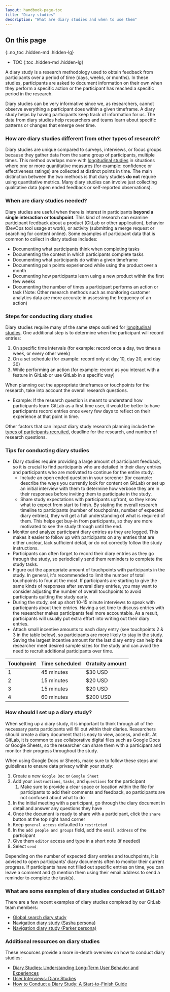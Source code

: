 ```yaml
---
layout: handbook-page-toc
title: "Diary studies"
description: "What are diary studies and when to use them"
---
```


## On this page
{:.no_toc .hidden-md .hidden-lg}

- TOC
{:toc .hidden-md .hidden-lg}

A diary study is a research methodology used to obtain feedback from participants over a period of time (days, weeks, or months). In these studies, participants are asked to document information on their own when they perform a specific action or the participant has reached a specific period in the research. 

Diary studies can be very informative since we, as researchers, cannot observe everything a participant does within a given timeframe. A diary study helps by having participants keep track of information for us. The data from diary studies help researchers and teams learn about specific patterns or changes that emerge over time. 

### How are diary studies different from other types of research?
Diary studies are unique compared to surveys, interviews, or focus groups because they gather data from the same group of participants, multiple times. This method overlaps more with [longitudinal studies](/handbook/product/ux/ux-research/longitudinal-studies/) in situations where one or more quantitative measures (for example: confidence or effectiveness ratings) are collected at distinct points in time. The main distinction between the two methods is that diary studies **do not** require using quantitative metrics. Many diary studies can involve just collecting qualitative data (open ended feedback or self-reported observations).

### When are diary studies needed?
Diary studies are useful when there is interest in participants **beyond a single interaction or touchpoint**. This kind of research can examine participant feedback about a product (GitLab or other application), behavior (DevOps tool usage at work), or activity (submitting a merge request or searching for content online). Some examples of participant data that is common to collect in diary studies includes:
* Documenting what participants think when completing tasks
* Documenting the context in which participants complete tasks
* Documenting what participants do within a given timeframe
* Documenting pain points experienced while using the product over a month
* Documenting how participants learn using a new product within the first few weeks
* Documenting the number of times a participant performs an action or task (Note: Other research methods such as monitoring customer analytics data  are more accurate in assessing the frequency of an action)

### Steps for conducting diary studies
Diary studies require many of the same steps outlined for [longitudinal studies](/handbook/product/ux/ux-research/longitudinal-studies/). One additional step is to determine when the participant will record entries: 
1. On specific time intervals (for example: record once a day, two times a week, or every other week) 
2. On a set schedule (for example: record only at day 10, day 20, and day 30)
3. While performing an action (for example: record as you interact with a feature in GitLab or use GitLab in a specific way)

When planning out the appropriate timeframes or touchpoints for the research, take into account the overall research questions. 
* Example: If the research question is meant to understand how participants learn GitLab as a first time user, it would be better to have participants record entries once every few days to reflect on their experience at that point in time.

Other factors that can impact diary study research planning include the [types of participants recruited](/handbook/product/ux/ux-research/recruiting-participants/), deadline for the research, and number of research questions.

### Tips for conducting diary studies

* Diary studies require providing a large amount of participant feedback, so it is crucial to find participants who are detailed in their diary entries and participants who are motivated to continue for the entire study.
    * Include an open ended question in your screener (for example: describe the ways you currently look for content on GitLab) or set up an initial interview with them to determine how verbose they are in their responses before inviting them to participate in the study. 
    * Share study expectations with participants upfront, so they know what to expect from start to finish. By stating the overall research timeline to participants (number of touchpoints, number of expected diary entries), they will get a full understanding of what is required of them. This helps get buy-in from participants, so they are more motivated to see the study through until the end.
* Monitor and analyze participant diary entries as they are logged. This makes it easier to follow up with participants on any entries that are either unclear, lack sufficient detail, or do not correctly follow the study instructions. 
* Participants can often forget to record their diary entries as they go through the study, so periodically send them reminders to complete the study tasks. 
* Figure out the appropriate amount of touchpoints with participants in the study. In general, it's recommended to limit the number of total touchpoints to four at the most. If participants are starting to give the same kinds of responses after several diary entries, you may want to consider adjusting the number of overall touchpoints to avoid participants quitting the study early. 
* During the study, set up short 10-15 minute interviews to speak with participants about their entries. Having a set time to discuss entries with the researcher makes participants feel more accountable. As a result, participants will usually put extra effort into writing out their diary entries. 
* Attach small incentive amounts to each diary entry (see touchpoints 2 & 3 in the table below), so participants are more likely to stay in the study. Saving the largest incentive amount for the last diary entry can help the researcher meet desired sample sizes for the study and can avoid the need to recruit additional participants over time.

| Touchpoint | Time scheduled | Gratuity amount |
|------------|----------------|-----------------|
| 1          | 45 minutes     | $30 USD         |
| 2          | 15 minutes     | $20 USD         |
| 3          | 15 minutes     | $20 USD         |
| 4          | 60 minutes     | $200 USD        |

### How should I set up a diary study?
When setting up a diary study, it is important to think through all of the necessary parts participants will fill out within their diaries. Researchers should create a diary document that is easy to view, access, and edit. At GitLab, it is common to use collaborative digital files such as Google Docs or Google Sheets, so the researcher can share them with a participant and monitor their progress throughout the study. 

When using Google Docs or Sheets, make sure to follow these steps and guidelines to ensure data privacy within your study:

1. Create a new `Google Doc` or `Google Sheet`
2. Add your `instructions`, `tasks`, and `questions` for the participant
    1. Make sure to provide a clear space or location within the file for participants to add their comments and feedback, so participants are not confused about what to do
3. In the initial meeting with a participant, go through the diary document in detail and answer any questions they have
4. Once the document is ready to share with a participant, click the `share` button at the top right hand corner
5. Keep `general access` defaulted to `restricted`
6. In the `add people and groups` field, add the `email address` of the participant
7. Give them `editor` access and type in a short note (if needed)
8. Select `send`

Depending on the number of expected diary entries and touchpoints, it is advised to open participants’ diary documents often to monitor their current progress. If participants have not filled out specific entries on time, you can leave a comment and @ mention them using their email address to send a reminder to complete the task(s).

### What are some examples of diary studies conducted at GitLab?
There are a few recent examples of diary studies completed by our GitLab team members:

* [Global search diary study](https://docs.google.com/presentation/d/1kqBZVWX46Ua-VxwkRiURA4dygp1kY4tqHkdO2x0X8dY/edit?usp=sharing)
* [Navigation diary study (Sasha persona)](https://docs.google.com/presentation/d/1i6Hh5yfRIb7sUFXFYCsFf196W5-yaF-aIjlgXXXJPPA/edit?usp=sharing)
* [Navigation diary study (Parker persona)](https://docs.google.com/presentation/d/1Pdw3qDiM4tjkTg3dLekH_5Xd-3sTxDH4OS67UGnkIZo/edit?usp=sharing)


### Additional resources on diary studies
These resources provide a more in-depth overview on how to conduct diary studies:

* [Diary Studies: Understanding Long-Term User Behavior and Experiences](https://www.nngroup.com/articles/diary-studies/)
* [User Interviews: Diary Studies](https://www.userinterviews.com/ux-research-field-guide-chapter/diary-studies)
* [How to Conduct a Diary Study: A Start-to-Finish Guide](https://dscout.com/people-nerds/diary-study-guide)
